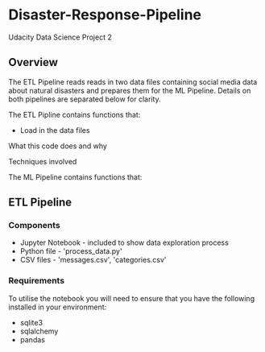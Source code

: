 # Disaster-Response-Pipeline
Udacity Data Science Project 2

## Overview
The ETL Pipeline reads reads in two data files containing social media data about natural disasters and prepares them for the ML Pipeline.  Details on both pipelines are separated below for clarity.

The ETL Pipline contains functions that:
* Load in the data files

  
What this code does and why

Techniques involved

The ML Pipeline contains functions that:

## ETL Pipeline
### Components
* Jupyter Notebook - included to show data exploration process
* Python file - 'process_data.py'
* CSV files - 'messages.csv', 'categories.csv'

### Requirements
To utilise the notebook you will need to ensure that you have the following installed in your environment:
* sqlite3
* sqlalchemy
* pandas
